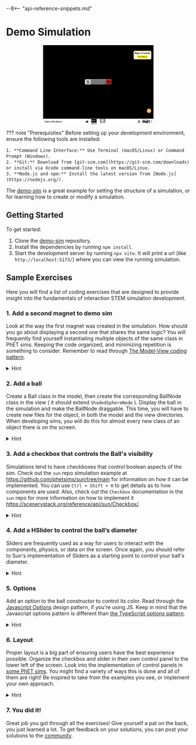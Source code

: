 --8<-- "api-reference-snippets.md"

# Demo Simulation

<img src="/assets/demo-sim.png" style="max-width: 60%; height: auto; display: block; margin: 0 auto;" alt="Screenshot of the Magnet screen of the Demo Simulation" />

??? note "Prerequisites"
    Before setting up your development environment, ensure the following tools are installed:

    1. **Command Line Interface:** Use Terminal (macOS/Linux) or Command Prompt (Windows).
    2. **Git:** Download from [git-scm.com](https://git-scm.com/downloads) or install via Xcode command-line tools on macOS/Linux.
    3. **Node.js and npm:** Install the latest version from [Node.js](https://nodejs.org/).

The [demo-sim](https://github.com/scenerystack/demo-sim) is a great example for setting the structure of a simulation,
or for learning how to create or modify a simulation.

## Getting Started

To get started:

1. Clone the [demo-sim](https://github.com/scenerystack/demo-sim) repository.
2. Install the dependencies by running `npm install`.
3. Start the development server by running `npx vite`. It will print a url (like `http://localhost:5173/`) where you can view the running simulation.

## Sample Exercises

Here you will find a list of coding exercises that are designed to provide insight into the fundamentals of interaction STEM simulation development.

### 1. Add a second magnet to demo sim

Look at the way the first magnet was created in the simulation. How should you go about displaying a second one that
shares the same logic? You will frequently find yourself instantiating multiple objects of the same class in PhET sims.
Keeping the code organized, and minimizing repetition is something to consider. Remember to read
through [The Model-View coding pattern](../../info-sync/software-design-patterns.md#model-view-controller-mvc).

<details><summary>Hint</summary>Look into `MagnetsScreenView.js` to see how the magnet is added to the screen. There will be a model field for the magnet, so you'll have to work your way around that in `MagnetsModel.js`...</details>

### 2. Add a ball

Create a Ball class in the model, then create the corresponding BallNode class in the view ( it should
extend `ShadedSphereNode` ). Display the ball in the simulation and make the BallNode draggable. This time, you will
have to create new files for the object, in both the model and the view directories. When developing sims, you will do
this for almost every new class of an object there is on the screen.

<details><summary>Hint</summary>You can make the contents of `Ball.js` (The model) very similar to `BarMagnet.js`. As for the Node, read through the constructor documentation of `ShadedSphereNode.js` to know what to add to the `super()` call.</details>

### 3. Add a checkbox that controls the Ball's visibility

Simulations tend to have checkboxes that control boolean aspects of the sim. Check out the `sun` repo simulation example at <https://github.com/phetsims/sun/tree/main> for information on how it can be implemented. You can use `Ctrl + Shift + H` to get details as
to how components are used. Also, check out the `Checkbox` documentation in the `sun` repo for more information on how to implement it <https://scenerystack.org/reference/api/sun/Checkbox/>.

<details><summary>Hint</summary>Look into `MagnetsControlPanel` in example-sim, that's where you have to add the Checkbox. Also, checkboxes get a Property as their first parameter, so you should probably give it the `visibleProperty` of Ball.</details>

### 4. Add a HSlider to control the ball’s diameter

Sliders are frequently used as a way for users to interact with the components, physics, or data on the screen. Once
again, you should refer to Sun's implementation of Sliders as a starting point to control your ball's diameter.

<details><summary>Hint</summary>Try passing in the BallNode's radius or diameter properties to the slider, and don't forget to use `link` to ensure these changes are being communicated between the components.</details>

### 5. Options

Add an option to the ball constructor to control its color. Read through
the [Javascript Options](../../info-sync/software-design-patterns.md#options-and-config-javascript)
design pattern, if you're using JS. Keep in mind that the Javascript options pattern is different
than [the TypeScript options pattern](../../info-sync/software-design-patterns.md#options-typescript).

<details><summary>Hint</summary> You can look into `ShadedSphereNodeOptions` to know what options you can play with.</details>

### 6. Layout

Proper layout is a big part of ensuring users have the best experience possible.
Organize the checkbox and slider in their own control panel to the lower left of the screen. Look into the
implementation of control panels in [some PhET sims](https://github.com/phetsims). You might find a variety of ways this is done and all of them are
right! Be inspired to take from the examples you see, or implement your own approach.

<details><summary>Hint</summary> [Scenery Layout](../scenery-layout.md) is the best place to learn about all the amazing tools that have been built for layout management. Start there to discover what tools you have at your disposal, and narrow down the approach you want to use.</details>

### 7. You did it!

Great job you got through all the exercises! Give yourself a pat on the back, you just learned a lot. To get feedback on
your solutions, you can post your solutions to the [community](../../community/join.md).
